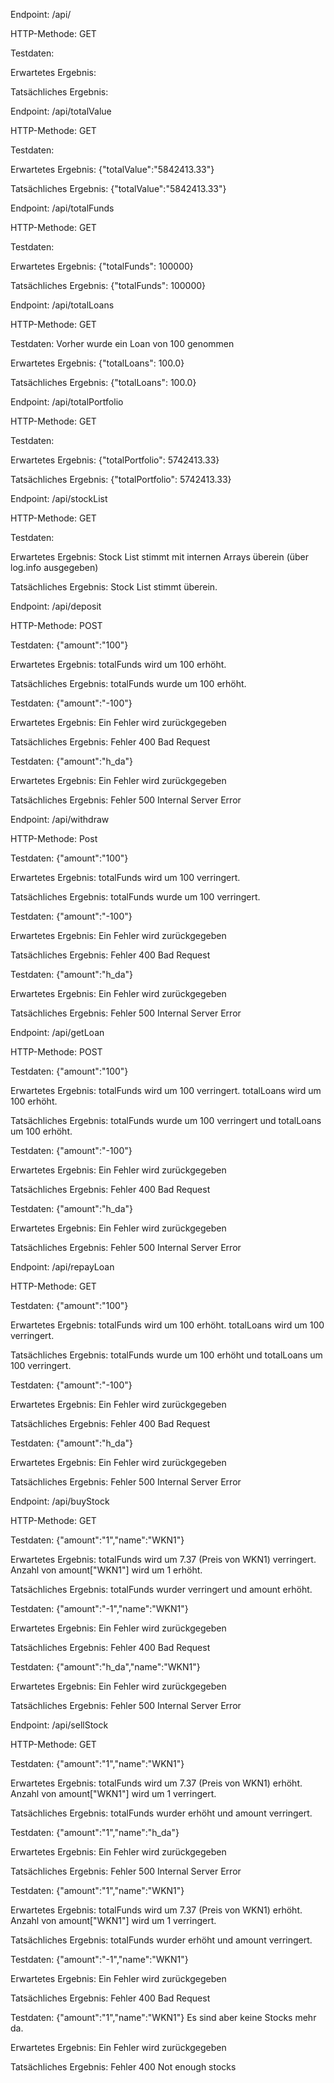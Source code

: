 Endpoint: /api/

HTTP-Methode: GET

Testdaten:

Erwartetes Ergebnis:

Tatsächliches Ergebnis:



Endpoint: /api/totalValue

HTTP-Methode: GET

Testdaten:

Erwartetes Ergebnis: {"totalValue":"5842413.33"}

Tatsächliches Ergebnis: {"totalValue":"5842413.33"}


Endpoint: /api/totalFunds

HTTP-Methode: GET

Testdaten:

Erwartetes Ergebnis: {"totalFunds": 100000}

Tatsächliches Ergebnis: {"totalFunds": 100000}


Endpoint: /api/totalLoans

HTTP-Methode: GET

Testdaten:
Vorher wurde ein Loan von 100 genommen

Erwartetes Ergebnis: {"totalLoans": 100.0}

Tatsächliches Ergebnis: {"totalLoans": 100.0}


Endpoint: /api/totalPortfolio

HTTP-Methode: GET

Testdaten:

Erwartetes Ergebnis: {"totalPortfolio": 5742413.33}

Tatsächliches Ergebnis: {"totalPortfolio": 5742413.33}



Endpoint: /api/stockList

HTTP-Methode: GET

Testdaten:

Erwartetes Ergebnis: Stock List stimmt mit internen Arrays überein (über log.info ausgegeben)

Tatsächliches Ergebnis: Stock List stimmt überein.


Endpoint: /api/deposit

HTTP-Methode: POST

Testdaten:
{"amount":"100"}

Erwartetes Ergebnis: totalFunds wird um 100 erhöht.

Tatsächliches Ergebnis: totalFunds wurde um 100 erhöht.

Testdaten:
{"amount":"-100"}

Erwartetes Ergebnis: Ein Fehler wird zurückgegeben

Tatsächliches Ergebnis: Fehler 400 Bad Request

Testdaten:
{"amount":"h_da"}

Erwartetes Ergebnis: Ein Fehler wird zurückgegeben

Tatsächliches Ergebnis: Fehler 500 Internal Server Error


Endpoint: /api/withdraw

HTTP-Methode: Post

Testdaten:
{"amount":"100"}

Erwartetes Ergebnis: totalFunds wird um 100 verringert.

Tatsächliches Ergebnis: totalFunds wurde um 100 verringert.

Testdaten:
{"amount":"-100"}

Erwartetes Ergebnis: Ein Fehler wird zurückgegeben

Tatsächliches Ergebnis: Fehler 400 Bad Request

Testdaten:
{"amount":"h_da"}

Erwartetes Ergebnis: Ein Fehler wird zurückgegeben

Tatsächliches Ergebnis: Fehler 500 Internal Server Error


Endpoint: /api/getLoan

HTTP-Methode: POST

Testdaten:
{"amount":"100"}

Erwartetes Ergebnis: totalFunds wird um 100 verringert. totalLoans wird um 100 erhöht.

Tatsächliches Ergebnis: totalFunds wurde um 100 verringert und totalLoans um 100 erhöht.

Testdaten:
{"amount":"-100"}

Erwartetes Ergebnis: Ein Fehler wird zurückgegeben

Tatsächliches Ergebnis: Fehler 400 Bad Request

Testdaten:
{"amount":"h_da"}

Erwartetes Ergebnis: Ein Fehler wird zurückgegeben

Tatsächliches Ergebnis: Fehler 500 Internal Server Error


Endpoint: /api/repayLoan

HTTP-Methode: GET

Testdaten:
{"amount":"100"}

Erwartetes Ergebnis: totalFunds wird um 100 erhöht. totalLoans wird um 100 verringert.

Tatsächliches Ergebnis: totalFunds wurde um 100 erhöht und totalLoans um 100 verringert.

Testdaten:
{"amount":"-100"}

Erwartetes Ergebnis: Ein Fehler wird zurückgegeben

Tatsächliches Ergebnis: Fehler 400 Bad Request

Testdaten:
{"amount":"h_da"}

Erwartetes Ergebnis: Ein Fehler wird zurückgegeben

Tatsächliches Ergebnis: Fehler 500 Internal Server Error


Endpoint: /api/buyStock

HTTP-Methode: GET

Testdaten:
{"amount":"1","name":"WKN1"}

Erwartetes Ergebnis: totalFunds wird um 7.37 (Preis von WKN1) verringert. Anzahl von amount["WKN1"] wird um 1 erhöht.

Tatsächliches Ergebnis: totalFunds wurder verringert und amount erhöht.

Testdaten:
{"amount":"-1","name":"WKN1"}

Erwartetes Ergebnis: Ein Fehler wird zurückgegeben

Tatsächliches Ergebnis: Fehler 400 Bad Request

Testdaten:
{"amount":"h_da","name":"WKN1"}

Erwartetes Ergebnis: Ein Fehler wird zurückgegeben

Tatsächliches Ergebnis: Fehler 500 Internal Server Error



Endpoint: /api/sellStock

HTTP-Methode: GET

Testdaten:
{"amount":"1","name":"WKN1"}

Erwartetes Ergebnis: totalFunds wird um 7.37 (Preis von WKN1) erhöht. Anzahl von amount["WKN1"] wird um 1 verringert.

Tatsächliches Ergebnis: totalFunds wurder erhöht und amount verringert.

Testdaten:
{"amount":"1","name":"h_da"}

Erwartetes Ergebnis: Ein Fehler wird zurückgegeben

Tatsächliches Ergebnis: Fehler 500 Internal Server Error

Testdaten:
{"amount":"1","name":"WKN1"}

Erwartetes Ergebnis: totalFunds wird um 7.37 (Preis von WKN1) erhöht. Anzahl von amount["WKN1"] wird um 1 verringert.

Tatsächliches Ergebnis: totalFunds wurder erhöht und amount verringert.

Testdaten:
{"amount":"-1","name":"WKN1"}

Erwartetes Ergebnis: Ein Fehler wird zurückgegeben

Tatsächliches Ergebnis: Fehler 400 Bad Request

Testdaten:
{"amount":"1","name":"WKN1"}
Es sind aber keine Stocks mehr da.

Erwartetes Ergebnis: Ein Fehler wird zurückgegeben

Tatsächliches Ergebnis: Fehler 400 Not enough stocks

